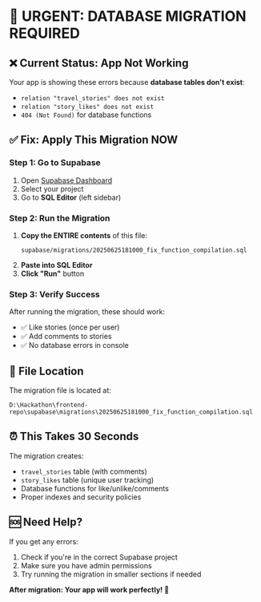 # 🚨 URGENT: DATABASE MIGRATION REQUIRED

## ❌ **Current Status: App Not Working**

Your app is showing these errors because **database tables don't exist**:
- `relation "travel_stories" does not exist`
- `relation "story_likes" does not exist` 
- `404 (Not Found)` for database functions

## ✅ **Fix: Apply This Migration NOW**

### Step 1: Go to Supabase
1. Open [Supabase Dashboard](https://supabase.com/dashboard)
2. Select your project
3. Go to **SQL Editor** (left sidebar)

### Step 2: Run the Migration
1. **Copy the ENTIRE contents** of this file:
   ```
   supabase/migrations/20250625181000_fix_function_compilation.sql
   ```
2. **Paste into SQL Editor**
3. **Click "Run"** button

### Step 3: Verify Success
After running the migration, these should work:
- ✅ Like stories (once per user)
- ✅ Add comments to stories
- ✅ No database errors in console

## 📁 **File Location**
The migration file is located at:
```
D:\Hackathon\frontend-repo\supabase\migrations\20250625181000_fix_function_compilation.sql
```

## ⏰ **This Takes 30 Seconds**
The migration creates:
- `travel_stories` table (with comments)
- `story_likes` table (unique user tracking)
- Database functions for like/unlike/comments
- Proper indexes and security policies

## 🆘 **Need Help?**
If you get any errors:
1. Check if you're in the correct Supabase project
2. Make sure you have admin permissions
3. Try running the migration in smaller sections if needed

**After migration: Your app will work perfectly! 🎉** 